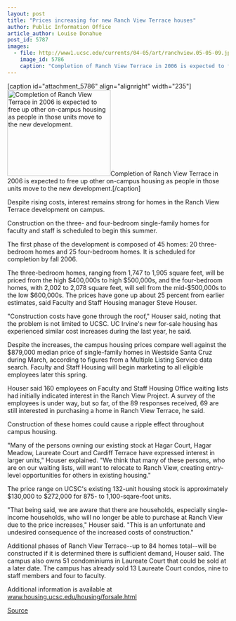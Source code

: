 ```yaml
---
layout: post
title: "Prices increasing for new Ranch View Terrace houses"
author: Public Information Office
article_author: Louise Donahue
post_id: 5787
images:
  - file: http://www1.ucsc.edu/currents/04-05/art/ranchview.05-05-09.jpg
    image_id: 5786
    caption: "Completion of Ranch View Terrace in 2006 is expected to free up other on-campus housing as people in those units move to the new development."
---
```


[caption id="attachment_5786" align="alignright" width="235"]<a href="http://dev-ucsc-news.pantheonsite.io/wp-content/uploads/2005/05/ranchview.05-05-09.jpg"><img class="size-full wp-image-5786" src="http://dev-ucsc-news.pantheonsite.io/wp-content/uploads/2005/05/ranchview.05-05-09.jpg" alt="Completion of Ranch View Terrace in 2006 is expected to free up other on-campus housing as people in those units move to the new development." width="235" height="196" /></a>Completion of Ranch View Terrace in 2006 is expected to free up other on-campus housing as people in those units move to the new development.[/caption]
<a name="content" id="content"></a>
<p>
  Despite rising costs, interest remains strong for homes in the Ranch View Terrace development on campus.
</p>
<p>
  Construction on the three- and four-bedroom single-family homes for faculty and staff is scheduled to begin this summer.
</p>
<p>
  The first phase of the development is composed of 45 homes: 20 three-bedroom homes and 25 four-bedroom homes. It is scheduled for completion by fall 2006.<br>
</p>
<p>
  The three-bedroom homes, ranging from 1,747 to 1,905 square feet, will be priced from the high $400,000s to high $500,000s, and the four-bedroom homes, with 2,002 to 2,078 square feet, will sell from the mid-$500,000s to the low $600,000s. The prices have gone up about 25 percent from earlier estimates, said Faculty and Staff Housing manager Steve Houser.<br>
</p>
<p>
  "Construction costs have gone through the roof," Houser said, noting that the problem is not limited to UCSC. UC Irvine's new for-sale housing has experienced similar cost increases during the last year, he said.<br>
</p>
<p>
  Despite the increases, the campus housing prices compare well against the $879,000 median price of single-family homes in Westside Santa Cruz during March, according to figures from a Multiple Listing Service data search. Faculty and Staff Housing will begin marketing to all eligible employees later this spring.<br>
</p>
<p>
  Houser said 160 employees on Faculty and Staff Housing Office waiting lists had initially indicated interest in the Ranch View Project. A survey of the employees is under way, but so far, of the 89 responses received, 69 are still interested in purchasing a home in Ranch View Terrace, he said.<br>
</p>
<p>
  Construction of these homes could cause a ripple effect throughout campus housing.<br>
</p>
<p>
  "Many of the persons owning our existing stock at Hagar Court, Hagar Meadow, Laureate Court and Cardiff Terrace have expressed interest in larger units," Houser explained. "We think that many of these persons, who are on our waiting lists, will want to relocate to Ranch View, creating entry-level opportunities for others in existing housing."<br>
</p>
<p>
  The price range on UCSC's existing 132-unit housing stock is approximately $130,000 to $272,000 for 875- to 1,100-sqare-foot units.<br>
</p>
<p>
  "That being said, we are aware that there are households, especially single-income households, who will no longer be able to purchase at Ranch View due to the price increases," Houser said. "This is an unfortunate and undesired consequence of the increased costs of construction."<br>
</p>
<p>
  Additional phases of Ranch View Terrace--up to 84 homes total--will be constructed if it is determined there is sufficient demand, Houser said. The campus also owns 51 condominiums in Laureate Court that could be sold at a later date. The campus has already sold 13 Laureate Court condos, nine to staff members and four to faculty.<br>
</p>
<p>
  Additional information is available at <a href="http://www.housing.ucsc.edu/housing/forsale.html">www.housing.ucsc.edu/housing/forsale.html</a><br>
</p>
<p><a href="http://www1.ucsc.edu/currents/04-05/05-09/ranchview.asp" title="Permalink to ranchview">Source</a></p>
